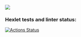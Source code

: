 <a href="https://codeclimate.com/github/OBJS/frontend-project-44/maintainability"><img src="https://api.codeclimate.com/v1/badges/9932eaa1e2d6c4ecc988/maintainability" /></a>

### Hexlet tests and linter status:
[![Actions Status](https://github.com/OBJS/frontend-project-44/workflows/hexlet-check/badge.svg)](https://github.com/OBJS/frontend-project-44/actions)
